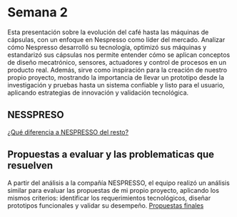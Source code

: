 # Semana 2

Esta presentación sobre la evolución del café hasta las máquinas de cápsulas, con un enfoque en Nespresso como líder del mercado.     Analizar cómo Nespresso desarrolló su tecnología, optimizó sus máquinas y estandarizó sus cápsulas nos permite entender cómo se aplican conceptos de diseño mecatrónico, sensores, actuadores y control de procesos en un producto real. Además, sirve como inspiración para la creación de nuestro propio proyecto, mostrando la importancia de llevar un prototipo desde la investigación y pruebas hasta un sistema confiable y listo para el usuario, aplicando estrategias de innovación y validación tecnológica.

## NESSPRESO 


[¿Qué diferencia a NESPRESSO del resto?](https://www.canva.com/design/DAGyyk8UNIc/vEBEfNsOicrzrriuVTPqnQ/edit?utm_content=DAGyyk8UNIc&utm_campaign=designshare&utm_medium=link2&utm_source=sharebutton)


## Propuestas a evaluar y las problematicas que resuelven

A partir del análisis a la compañía NESPRESSO, el equipo realizó un análisis similar para evaluar las propuestas de mi propio proyecto, aplicando los mismos criterios: identificar los requerimientos tecnológicos, diseñar prototipos funcionales y validar su desempeño.
[Propuestas finales](https://www.canva.com/design/DAGyy1hqadw/BnHuIFL2b5_UzT2nNvXCFg/edit?utm_content=DAGyy1hqadw&utm_campaign=designshare&utm_medium=link2&utm_source=sharebutton)